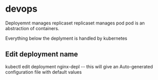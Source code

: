 # devops

Deployemnt manages replicaset
replicaset manages pod
pod is an abstraction of containers.

Everything below the deplyment is handled by kubernetes

## Edit deployment name <bro>
kubectl edit deployment nginx-depl
      -- this will give an Auto-generated configuration file with default values
